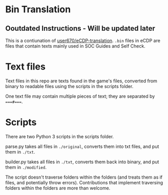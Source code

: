 # Bin Translation
## Ooutdated Instructions - Will be updated later
This is a contiunation of [user670/eCDP-translation](https://github.com/user670/eCDP-translation). `.bin` files in eCDP are files that contain texts mainly used in SOC Guides and Self Check.

# Text files
Text files in this repo are texts found in the game's files, converted from binary to readable files using the scripts in the scripts folder.

One text file may contain multiple pieces of text; they are separated by `===#===`.

# Scripts
There are two Python 3 scripts in the scripts folder.

parse.py takes all files in `./original`, converts them into txt files, and put them in `./txt`.

builder.py takes all files in `./txt`, converts them back into binary, and put them in `./modified`.

The script doesn't traverse folders within the folders (and treats them as if files, and potentially throw errors). Contributions that implement traversing folders within the folders are more than welcome.
